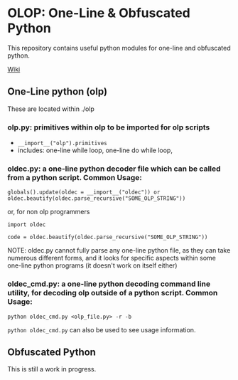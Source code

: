 # OLOP: One-Line &amp; Obfuscated Python

This repository contains useful python modules for one-line and obfuscated python.

[Wiki](https://github.com/ShadowLugia650/olop/wiki)

## One-Line python (olp)
These are located within ./olp

### olp.py: primitives within olp to be imported for olp scripts
 * `__import__("olp").primitives`
 * includes: one-line while loop, one-line do while loop,

### oldec.py: a one-line python decoder file which can be called from a python script. Common Usage:
```
globals().update(oldec = __import__("oldec")) or oldec.beautify(oldec.parse_recursive("SOME_OLP_STRING"))
```
or, for non olp programmers
```
import oldec

code = oldec.beautify(oldec.parse_recursive("SOME_OLP_STRING"))
```
NOTE: oldec.py cannot fully parse any one-line python file, as they can take numerous different forms, and it looks for specific aspects within some one-line python programs (it doesn't work on itself either) 

### oldec_cmd.py: a one-line python decoding command line utility, for decoding olp outside of a python script. Common Usage:
```
python oldec_cmd.py <olp_file.py> -r -b
```
`python oldec_cmd.py` can also be used to see usage information.

## Obfuscated Python
This is still a work in progress.
